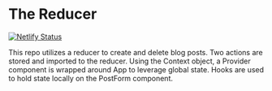 # The Reducer

[![Netlify Status](https://api.netlify.com/api/v1/badges/f5526f5f-393d-4200-bec0-1c85967396c2/deploy-status)](https://app.netlify.com/sites/lab35-blog/deploys)

This repo utilizes a reducer to create and delete blog posts. Two actions are stored and imported to the reducer. Using the Context object, a Provider component is wrapped around App to leverage global state. Hooks are used to hold state locally on the PostForm component.
